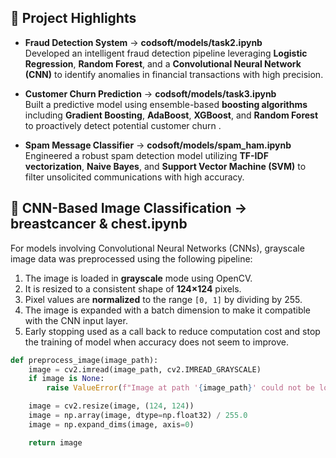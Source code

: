 ## 🚀 Project Highlights

- **Fraud Detection System**  -> **codsoft/models/task2.ipynb** <br>
  Developed an intelligent fraud detection pipeline leveraging **Logistic Regression**, **Random Forest**, and a **Convolutional Neural Network (CNN)** to identify anomalies in financial transactions with high precision.

- **Customer Churn Prediction**  -> **codsoft/models/task3.ipynb**<br>
  Built a predictive model using ensemble-based **boosting algorithms** including **Gradient Boosting**, **AdaBoost**, **XGBoost**, and **Random Forest** to proactively detect potential customer churn .

- **Spam Message Classifier**  -> **codsoft/models/spam_ham.ipynb**<br>
  Engineered a robust spam detection model utilizing **TF-IDF vectorization**, **Naive Bayes**, and **Support Vector Machine (SVM)** to filter unsolicited communications with high accuracy.

## 🧠 CNN-Based Image Classification -> **breastcancer & chest.ipynb**<br>

For models involving Convolutional Neural Networks (CNNs), grayscale image data was preprocessed using the following pipeline:

1. The image is loaded in **grayscale** mode using OpenCV.
2. It is resized to a consistent shape of **124×124** pixels.
3. Pixel values are **normalized** to the range `[0, 1]` by dividing by 255.
4. The image is expanded with a batch dimension to make it compatible with the CNN input layer.
5. Early stopping used as a call back to reduce computation cost and stop the training of model when accuracy does not seem to improve.
   
```python
def preprocess_image(image_path):
    image = cv2.imread(image_path, cv2.IMREAD_GRAYSCALE)
    if image is None:
        raise ValueError(f"Image at path '{image_path}' could not be loaded.")

    image = cv2.resize(image, (124, 124))
    image = np.array(image, dtype=np.float32) / 255.0
    image = np.expand_dims(image, axis=0)

    return image
